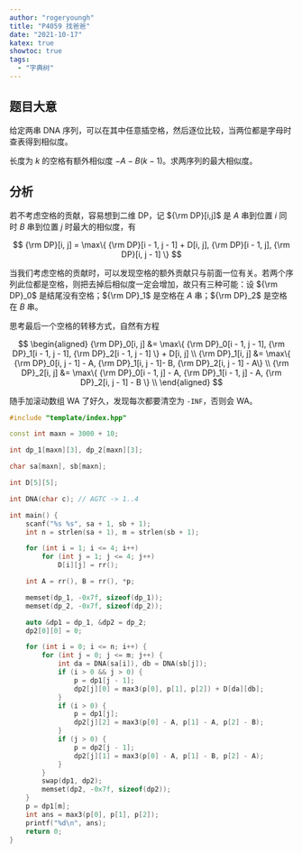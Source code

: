 ```yaml
---
author: "rogeryoungh"
title: "P4059 找爸爸"
date: "2021-10-17"
katex: true
showtoc: true
tags: 
  - "字典树"
---
```


## 题目大意

给定两串 DNA 序列，可以在其中任意插空格，然后逐位比较，当两位都是字母时查表得到相似度。

长度为 $k$ 的空格有额外相似度 $- A - B(k - 1)$。求两序列的最大相似度。

## 分析

若不考虑空格的贡献，容易想到二维 DP，记 ${\rm DP}[i,j]$ 是 $A$ 串到位置 $i$ 同时 $B$ 串到位置 $j$ 时最大的相似度，有

$$
{\rm DP}[i, j] = \max\{ {\rm DP}[i - 1, j - 1] + D[i, j], {\rm DP}[i - 1, j], {\rm DP}[i, j - 1] \}
$$

当我们考虑空格的贡献时，可以发现空格的额外贡献只与前面一位有关。若两个序列此位都是空格，则把去掉后相似度一定会增加，故只有三种可能：设 ${\rm DP}_0$ 是结尾没有空格；${\rm DP}_1$ 是空格在 $A$ 串；${\rm DP}_2$ 是空格在 $B$ 串。

思考最后一个空格的转移方式，自然有方程

$$
\begin{aligned}
{\rm DP}_0[i, j] &= \max\{ {\rm DP}_0[i - 1, j - 1], {\rm DP}_1[i - 1, j - 1], {\rm DP}_2[i - 1, j - 1] \} + D[i, j] \\
{\rm DP}_1[i, j] &= \max\{ {\rm DP}_0[i, j - 1] - A, {\rm DP}_1[i, j - 1]- B, {\rm DP}_2[i, j - 1] - A\} \\
{\rm DP}_2[i, j] &= \max\{ {\rm DP}_0[i - 1, j] - A, {\rm DP}_1[i - 1, j] - A, {\rm DP}_2[i, j - 1] - B \} \\
\end{aligned}
$$

随手加滚动数组 WA 了好久，发现每次都要清空为 `-INF`，否则会 WA。

```cpp
#include "template/index.hpp"

const int maxn = 3000 + 10;

int dp_1[maxn][3], dp_2[maxn][3];

char sa[maxn], sb[maxn];

int D[5][5];

int DNA(char c); // AGTC -> 1..4

int main() {
    scanf("%s %s", sa + 1, sb + 1);
    int n = strlen(sa + 1), m = strlen(sb + 1);

    for (int i = 1; i <= 4; i++)
        for (int j = 1; j <= 4; j++)
            D[i][j] = rr();

    int A = rr(), B = rr(), *p;

    memset(dp_1, -0x7f, sizeof(dp_1));
    memset(dp_2, -0x7f, sizeof(dp_2));

    auto &dp1 = dp_1, &dp2 = dp_2;
    dp2[0][0] = 0;

    for (int i = 0; i <= n; i++) {
        for (int j = 0; j <= m; j++) {
            int da = DNA(sa[i]), db = DNA(sb[j]);
            if (i > 0 && j > 0) {
                p = dp1[j - 1];
                dp2[j][0] = max3(p[0], p[1], p[2]) + D[da][db];
            }
            if (i > 0) {
                p = dp1[j];
                dp2[j][2] = max3(p[0] - A, p[1] - A, p[2] - B);
            }
            if (j > 0) {
                p = dp2[j - 1];
                dp2[j][1] = max3(p[0] - A, p[1] - B, p[2] - A);
            }
        }
        swap(dp1, dp2);
        memset(dp2, -0x7f, sizeof(dp2));
    }
    p = dp1[m];
    int ans = max3(p[0], p[1], p[2]);
    printf("%d\n", ans);
    return 0;
}
```


